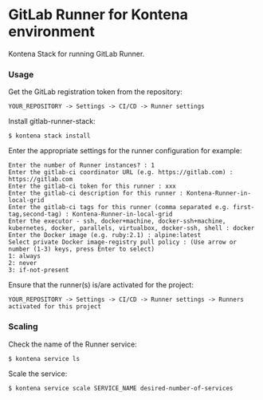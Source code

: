 # GitLab Runner for Kontena environment

Kontena Stack for running GitLab Runner.

### Usage
Get the GitLab registration token from the repository:

    YOUR_REPOSITORY -> Settings -> CI/CD -> Runner settings

Install gitlab-runner-stack:

    $ kontena stack install

Enter the appropriate settings for the runner configuration for example:

    Enter the number of Runner instances? : 1
    Enter the gitlab-ci coordinator URL (e.g. https://gitlab.com) : https://gitlab.com
    Enter the gitlab-ci token for this runner : xxx
    Enter the gitlab-ci description for this runner : Kontena-Runner-in-local-grid
    Enter the gitlab-ci tags for this runner (comma separated e.g. first-tag,second-tag) : Kontena-Runner-in-local-grid
    Enter the executor - ssh, docker+machine, docker-ssh+machine, kubernetes, docker, parallels, virtualbox, docker-ssh, shell : docker
    Enter the Docker image (e.g. ruby:2.1) : alpine:latest
    Select private Docker image-registry pull policy : (Use arrow or number (1-3) keys, press Enter to select)
    1: always
    2: never
    3: if-not-present

Ensure that the runner(s) is/are activated for the project:

    YOUR_REPOSITORY -> Settings -> CI/CD -> Runner settings -> Runners activated for this project

### Scaling
Check the name of the Runner service:

    $ kontena service ls

Scale the service: 

    $ kontena service scale SERVICE_NAME desired-number-of-services
